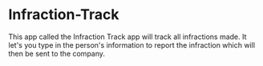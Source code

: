# Infraction-Track
This app called the Infraction Track app will track all infractions made.  It let's you type in the person's information to report the infraction which will then be sent to the company.
